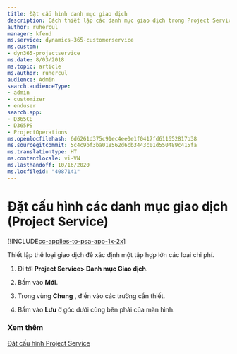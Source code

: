 ```yaml
---
title: Đặt cấu hình danh mục giao dịch
description: Cách thiết lập các danh mục giao dịch trong Project Service
author: ruhercul
manager: kfend
ms.service: dynamics-365-customerservice
ms.custom:
- dyn365-projectservice
ms.date: 8/03/2018
ms.topic: article
ms.author: ruhercul
audience: Admin
search.audienceType:
- admin
- customizer
- enduser
search.app:
- D365CE
- D365PS
- ProjectOperations
ms.openlocfilehash: 6d6261d375c91ec4ee0e1f0417fd611652817b38
ms.sourcegitcommit: 5c4c9bf3ba018562d6cb3443c01d550489c415fa
ms.translationtype: HT
ms.contentlocale: vi-VN
ms.lasthandoff: 10/16/2020
ms.locfileid: "4087141"
---
```

# <a name="configure-transaction-categories-project-service"></a>Đặt cấu hình các danh mục giao dịch (Project Service)

[!INCLUDE[cc-applies-to-psa-app-1x-2x](../includes/cc-applies-to-psa-app-1x-2x.md)]

Thiết lập thể loại giao dịch để xác định một tập hợp lớn các loại chi phí.  
  
1.  Đi tới **Project Service> Danh mục Giao dịch**.  
  
2.  Bấm vào **Mới**.  
  
3.  Trong vùng **Chung** , điền vào các trường cần thiết.  
  
4.  Bấm vào **Lưu** ở góc dưới cùng bên phải của màn hình.  
  
### <a name="see-also"></a>Xem thêm  
 [Đặt cấu hình Project Service](../psa/configure.md)

